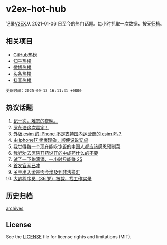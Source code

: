 # v2ex-hot-hub

 记录[V2EX](https://www.v2ex.com/)从 2021-01-06 日至今的热门话题。每小时抓取一次数据，按天[归档](archives)。
 
 ## 相关项目

- [GitHub热榜](https://github.com/lonnyzhang423/github-hot-hub)
- [知乎热榜](https://github.com/lonnyzhang423/zhihu-hot-hub)
- [微博热榜](https://github.com/lonnyzhang423/weibo-hot-hub)
- [头条热榜](https://github.com/lonnyzhang423/toutiao-hot-hub)
- [抖音热榜](https://github.com/lonnyzhang423/douyin-hot-hub)


 `更新时间：2025-09-13 16:11:31 +0800`

## 热议话题

1. [记一次，难忘的夜晚。](https://www.v2ex.com/t/1158844)
1. [罗永浩这次赢定！](https://www.v2ex.com/t/1158897)
1. [外版 esim 的 iPhone 不是支持国内运营商的 esim 吗？](https://www.v2ex.com/t/1158901)
1. [由 iphone17 卖爆现象，顺便说说安卓](https://www.v2ex.com/t/1158934)
1. [我觉得每一个现在能吃饱饭的中国人都应该感恩预制菜](https://www.v2ex.com/t/1158968)
1. [我听劝去医院开药说开的中成药什么的不要](https://www.v2ex.com/t/1158921)
1. [试了一下跑滴滴，一小时只能赚 25](https://www.v2ex.com/t/1158832)
1. [首发官网已冲](https://www.v2ex.com/t/1158872)
1. [关于出入金是否会涉及到非法换汇](https://www.v2ex.com/t/1158868)
1. [大龄程序员（36 岁）被裁，找工作实录](https://www.v2ex.com/t/1158933)

## 历史归档

[archives](archives)

## License

See the [LICENSE](LICENSE) file for license rights and limitations (MIT).
